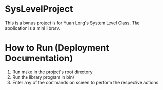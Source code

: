 # SysLevelProject
This is a bonus project is for Yuan Long's System Level Class. The application is a mini library. 

# How to Run (Deployment Documentation)
1. Run make in the project's root directory
2. Run the library program in bin/
3. Enter any of the commands on screen to perform the respective actions

